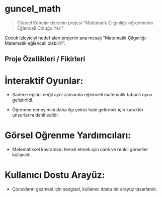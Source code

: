 # guncel_math
> Güncel Konular dersinin projesi
> "Matematik Çılgınlığı: öğrenmenin Eğlenceli Olduğu Yer!”

Çocuk izleyiciyi hedef alan projenin ana mesajı "Matematik Çılgınlığı: Matematik eğlenceli olabilir!”.

## Proje Özellikleri / Fikirleri

# İnteraktif Oyunlar:

 - Sadece eğitici değil aynı zamanda eğlenceli matematik tabanlı oyun geliştirildi.

 - Öğrenme deneyimini daha ilgi çekici hale getirmek için karakter unsurlarını dahil edildi.

# Görsel Oğrenme Yardımcıları:

 - Matematiksel kavramları temsil etmek için canlı ve renkli görseller kullanıldı.

# Kullanıcı Dostu Arayüz:

 - Çocukların gezmesi için sezgisel, kullanıcı dostu bir arayüz tasarlandı.

